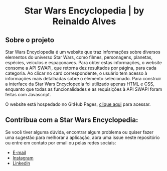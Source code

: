<h1 align="center">Star Wars Encyclopedia | by Reinaldo Alves</h1>

## Sobre o projeto

Star Wars Encyclopedia é um website que traz informações sobre diversos elementos do universo Star Wars, como filmes, personagens, planetas, espécies, veículos e espaçonaves. Para obter estas informações, o website consome a API SWAPI, que retorna dez resultados por página, para cada categoria. Ao clicar no card correspondente, o usuário tem acesso à informações mais detalhadas sobre o elemento selecionado. Para construir a interface da Star Wars Encyclopedia foi utilizado apenas HTML e CSS, enquanto que todas as funcionalidades e as requisições à API SWAPI foram feitas com Javascript.

O website está hospedado no GitHub Pages, [clique aqui](https://reinaldo-alves.github.io/Star-Wars-Encyclopedia/) para acessar.

## Contribua com a Star Wars Encyclopedia:

Se você tiver alguma dúvida, encontrar algum problema ou quiser fazer uma sugestão para melhorar a aplicação, abra uma issue neste repositório ou entre em contato por email ou pelas redes sociais:
- [E-mail](mailto:reinaldoasjr8@gmail.com)
- [Instagram](https://www.instagram.com/reinaldo.alves8/)
- [Linkedin](https://www.linkedin.com/in/reinaldo-alves-8639aba9/)
